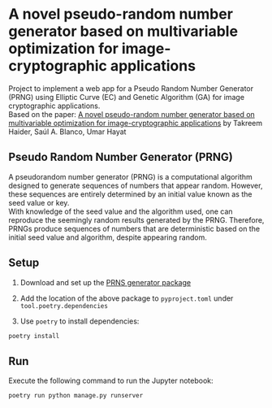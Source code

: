 # A novel pseudo-random number generator based on multivariable optimization for image-cryptographic applications
Project to implement a web app for a Pseudo Random Number Generator (PRNG) using Elliptic Curve (EC) and Genetic Algorithm (GA) for image cryptographic applications. \
Based on the paper: [A novel pseudo-random number generator based on multivariable
optimization for image-cryptographic applications](https://www.sciencedirect.com/science/article/pii/S0957417423029482?via%3Dihub) by Takreem Haider, Saúl A. Blanco, Umar Hayat 

## Pseudo Random Number Generator (PRNG)
A pseudorandom number generator (PRNG) is a computational algorithm designed to generate sequences of numbers that appear random. However, these sequences are entirely determined by an initial value known as the seed value or key. \
With knowledge of the seed value and the algorithm used, one can reproduce the seemingly random results generated by the PRNG. Therefore, PRNGs produce sequences of numbers that are deterministic based on the initial seed value and algorithm, despite appearing random.

## Setup

1. Download and set up the [PRNS generator package](https://github.com/Viyer533/PRNG-using-ECGA)

2. Add the location of the above package to `pyproject.toml` under `tool.poetry.dependencies`

3. Use `poetry` to install dependencies:

```bash
poetry install
```

## Run

Execute the following command to run the Jupyter notebook:

```bash
poetry run python manage.py runserver
```
